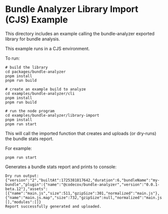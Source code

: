 # Bundle Analyzer Library Import (CJS) Example

This directory includes an example calling the bundle-analyzer exported library for bundle analysis.

This example runs in a CJS environment.

To run:

```
# build the library
cd packages/bundle-analyzer
pnpm install
pnpm run build

# create an example build to analyze
cd examples/bundle-analyzer/cli
pnpm install
pnpm run build

# run the node program
cd examples/bundle-analyzer/library-import
pnpm install
pnpm run start
```

This will call the imported function that creates and uploads (or dry-runs) the bundle stats report.

For example:

```
pnpm run start
```

Generates a bundle stats report and prints to console:

```
Dry run output:  {"version":"2","builtAt":1725381817642,"duration":6,"bundleName":"my-bundle","plugin":{"name":"@codecov/bundle-analyzer","version":"0.0.1-beta.12"},"assets":[{"name":"main.js","size":511,"gzipSize":301,"normalized":"main.js"},{"name":"main.js.map","size":732,"gzipSize":null,"normalized":"main.js.map"}],"chunks":[],"modules":[]}
Report successfully generated and uploaded.
```
